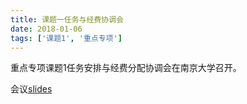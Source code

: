```yaml
---
title: 课题一任务与经费协调会
date: 2018-01-06
tags: ['课题1', '重点专项']
---
```


重点专项课题1任务安排与经费分配协调会在南京大学召开。

<!--more-->

会议[slides]()
